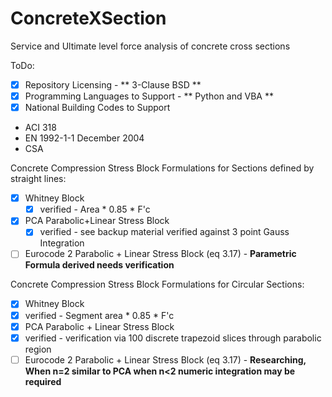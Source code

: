 # ConcreteXSection
Service and Ultimate level force analysis of concrete cross sections

ToDo:
- [x] Repository Licensing - ** 3-Clause BSD **
- [x] Programming Languages to Support - ** Python and VBA **
- [x] National Building Codes to Support
 - ACI 318
 - EN 1992-1-1 December 2004
 - CSA

Concrete Compression Stress Block Formulations for Sections defined by straight lines:
- [x] Whitney Block
  - [x] verified - Area * 0.85 * F'c
- [x] PCA Parabolic+Linear Stress Block
  - [x] verified - see backup material verified against 3 point Gauss Integration
- [ ] Eurocode 2 Parabolic + Linear Stress Block (eq 3.17) - **Parametric Formula derived needs verification**

Concrete Compression Stress Block Formulations for Circular Sections:
- [x] Whitney Block
 - [x] verified - Segment area * 0.85 * F'c
- [x] PCA Parabolic + Linear Stress Block
 - [x] verified - verification via 100 discrete trapezoid slices through parabolic region
- [ ] Eurocode 2 Parabolic + Linear Stress Block (eq 3.17) - **Researching, When n=2 similar to PCA when n<2 numeric integration may be required**
